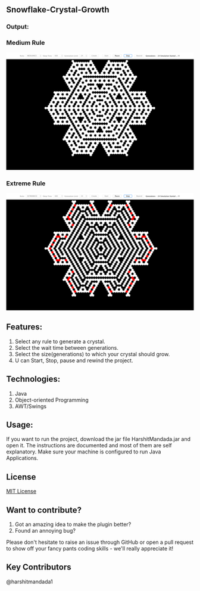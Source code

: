 ## Snowflake-Crystal-Growth

### Output: 
### Medium Rule
![Image of MediumIce rule Crystal](https://github.com/harshitmandada1/Snowflake-Crystal-Growth/blob/master/out/production/Crystal%20Growth/MediumIce.png)

### Extreme Rule
![Image of ExtremeIce rule Crystal](https://github.com/harshitmandada1/Snowflake-Crystal-Growth/blob/master/out/production/Crystal%20Growth/ExtremeIce.png)

## Features:
1. Select any rule to generate a crystal.
2. Select the wait time between generations.
3. Select the size(generations) to which your crystal should grow.
4. U can Start, Stop, pause and rewind the project.

## Technologies:
1. Java
2. Object-oriented Programming
3. AWT/Swings

## Usage:
If you want to run the project, download the jar file HarshitMandada.jar and open it. 
The instructions are documented and most of them are self explanatory.
Make sure your machine is configured to run Java Applications.



## License
[MIT License](https://opensource.org/licenses/MIT)

## Want to contribute?

1. Got an amazing idea to make the plugin better?
2. Found an annoying bug?

Please don't hesitate to raise an issue through GitHub or open a pull request to show off your fancy pants coding skills - we'll really appreciate it!

## Key Contributors
@harshitmandada1
